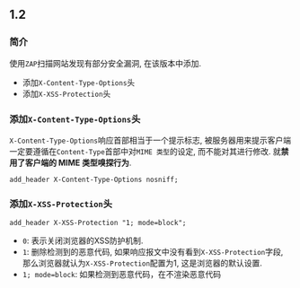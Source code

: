 ## 1.2

### 简介

使用`ZAP`扫描网站发现有部分安全漏洞, 在该版本中添加.

* 添加`X-Content-Type-Options`头
* 添加`X-XSS-Protection`头

### 添加`X-Content-Type-Options`头

`X-Content-Type-Options`响应首部相当于一个提示标志, 被服务器用来提示客户端一定要遵循在`Content-Type`首部中对`MIME 类型`的设定, 而不能对其进行修改. 就**禁用了客户端的 MIME 类型嗅探行为**.

```
add_header X-Content-Type-Options nosniff;
```

### 添加`X-XSS-Protection`头

```
add_header X-XSS-Protection "1; mode=block";
```

* `0`: 表示关闭浏览器的XSS防护机制.
* `1`: 删除检测到的恶意代码, 如果响应报文中没有看到`X-XSS-Protection`字段, 那么浏览器就认为`X-XSS-Protection`配置为1, 这是浏览器的默认设置.
* `1; mode=block`: 如果检测到恶意代码，在不渲染恶意代码